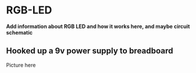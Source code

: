 # RGB-LED 

**Add information about RGB LED and how it works here, and maybe circuit schematic**

## Hooked up a 9v power supply to breadboard 

Picture here

 
